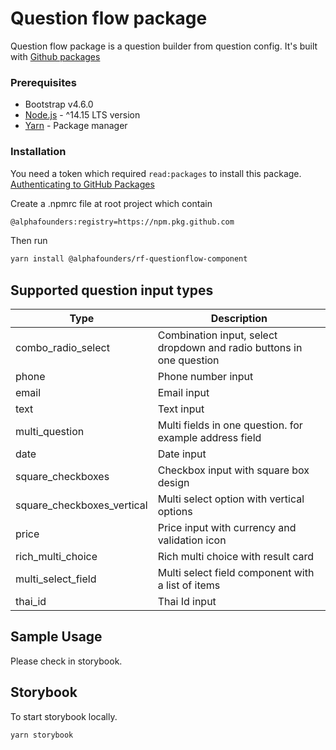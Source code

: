 # Question flow package
Question flow package is a question builder from question config.
It's built with [Github packages](https://docs.github.com/en/packages/learn-github-packages/introduction-to-github-packages)

### Prerequisites

- Bootstrap v4.6.0
- [Node.js](https://nodejs.org/en/) - ^14.15 LTS version
- [Yarn](https://yarnpkg.com/) - Package manager

### Installation

You need a token which required `read:packages` to install this package.
[Authenticating to GitHub Packages](https://docs.github.com/en/packages/learn-github-packages/introduction-to-github-packages#authenticating-to-github-packages)

Create a .npmrc file at root project which contain

```sh
@alphafounders:registry=https://npm.pkg.github.com
```

Then run

```sh
yarn install @alphafounders/rf-questionflow-component
```

## Supported question input types
| Type  | Description |
| ------------- | ------------- |
| combo_radio_select  | Combination input, select dropdown and radio buttons in one question |
| phone  | Phone number input  |
| email  | Email input  |
| text  | Text input  |
| multi_question  | Multi fields in one question. for example address field  |
| date  | Date input  |
| square_checkboxes | Checkbox input with square box design |
| square_checkboxes_vertical | Multi select option with vertical options |
| price | Price input with currency and validation icon
| rich_multi_choice | Rich multi choice with result card
| multi_select_field | Multi select field component with a list of items
| thai_id | Thai Id input

## Sample Usage
Please check in storybook. 

## Storybook
To start storybook locally.
```sh
yarn storybook
```
